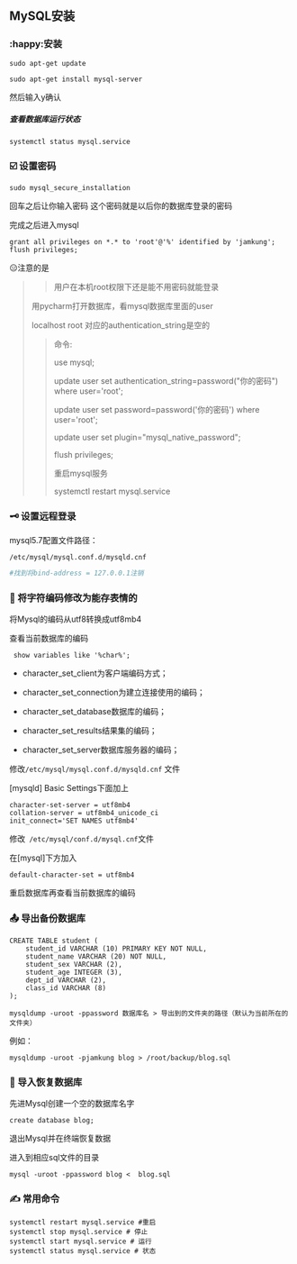 ## MySQL安装

### :happy:安装

`sudo apt-get update`

`sudo apt-get install mysql-server`

然后输入y确认

##### 查看数据库运行状态

`systemctl status mysql.service`



### :ballot_box_with_check: 设置密码

`sudo mysql_secure_installation`

回车之后让你输入密码 这个密码就是以后你的数据库登录的密码

完成之后进入mysql

```shell
grant all privileges on *.* to 'root'@'%' identified by 'jamkung';
flush privileges;
```

:expressionless:注意的是


>>用户在本机root权限下还是能不用密码就能登录
>
>用pycharm打开数据库，看mysql数据库里面的user
>
>localhost root 对应的authentication_string是空的
>
>>命令:
>>
>>use mysql;
>>
>>update user set authentication_string=password("你的密码") where user='root';
>>
>>update user set password=password('你的密码') where user='root';
>>
>>update user set plugin="mysql_native_password"; 
>>
>>flush privileges;
>>
>>重启mysql服务
>>
>> systemctl restart mysql.service



### :old_key: 设置远程登录

mysql5.7配置文件路径：

`/etc/mysql/mysql.conf.d/mysqld.cnf`

```bash
#找到将bind-address = 127.0.0.1注销
```



### :face_with_thermometer: 将字符编码修改为能存表情的

将Mysql的编码从utf8转换成utf8mb4

查看当前数据库的编码

` show variables like '%char%';`

- character_set_client为客户端编码方式；

- character_set_connection为建立连接使用的编码；

- character_set_database数据库的编码；

- character_set_results结果集的编码；

- character_set_server数据库服务器的编码；



修改`/etc/mysql/mysql.conf.d/mysqld.cnf` 文件

[mysqld] Basic Settings下面加上

```text
character-set-server = utf8mb4
collation-server = utf8mb4_unicode_ci
init_connect='SET NAMES utf8mb4'
```

修改` /etc/mysql/conf.d/mysql.cnf`文件

在[mysql]下方加入

```text
default-character-set = utf8mb4
```

重启数据库再查看当前数据库的编码



### :outbox_tray: 导出备份数据库

```
CREATE TABLE student (
	student_id VARCHAR (10) PRIMARY KEY NOT NULL,
	student_name VARCHAR (20) NOT NULL,
	student_sex VARCHAR (2),
	student_age INTEGER (3),
	dept_id VARCHAR (2),
	class_id VARCHAR (8)
);
```

`mysqldump -uroot -ppassword 数据库名 > 导出到的文件夹的路径（默认为当前所在的文件夹）`

例如：

`mysqldump -uroot -pjamkung blog > /root/backup/blog.sql`



### :put_litter_in_its_place: 导入恢复数据库

先进Mysql创建一个空的数据库名字

`create database blog;`

退出Mysql并在终端恢复数据

进入到相应sql文件的目录

`mysql -uroot -ppassword blog <  blog.sql`




### :writing_hand: 常用命令
```
systemctl restart mysql.service #重启
systemctl stop mysql.service # 停止
systemctl start mysql.service # 运行
systemctl status mysql.service # 状态
```

